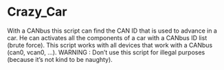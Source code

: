 # Crazy_Car
With a CANbus this script can find the CAN ID that is used to advance in a car. He can activates all the components of a car with a CANbus ID list (brute force). This script works with all devices that work with a CANbus (can0, vcan0, ...).
WARNING : Don’t use this script for illegal purposes (because it’s not kind to be naughty).
